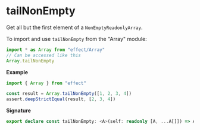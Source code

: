 # tailNonEmpty

Get all but the first element of a `NonEmptyReadonlyArray`.

To import and use `tailNonEmpty` from the "Array" module:

```ts
import * as Array from "effect/Array"
// Can be accessed like this
Array.tailNonEmpty
```

**Example**

```ts
import { Array } from "effect"

const result = Array.tailNonEmpty([1, 2, 3, 4])
assert.deepStrictEqual(result, [2, 3, 4])
```

**Signature**

```ts
export declare const tailNonEmpty: <A>(self: readonly [A, ...A[]]) => A[]
```
